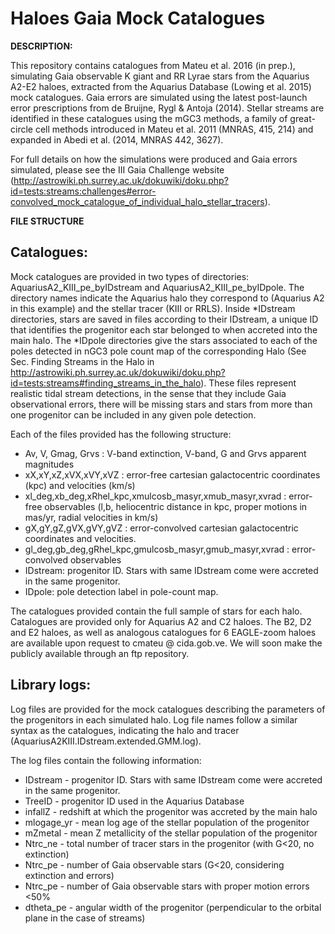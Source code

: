 Haloes Gaia Mock Catalogues
======

**DESCRIPTION:**

This repository contains catalogues from Mateu et al. 2016 (in prep.), simulating Gaia observable K giant and RR Lyrae stars from the Aquarius A2-E2 haloes, extracted from the Aquarius Database (Lowing et al. 2015) mock catalogues. Gaia errors are simulated using the latest post-launch error prescriptions from de Bruijne, Rygl & Antoja (2014). Stellar streams are identified in these catalogues using the mGC3 methods, a family of great-circle cell methods introduced in Mateu et al. 2011 (MNRAS, 415, 214) and expanded in Abedi et al. (2014, MNRAS 442, 3627). 

For full details on how the simulations were produced and Gaia errors simulated, please see the III Gaia Challenge website (http://astrowiki.ph.surrey.ac.uk/dokuwiki/doku.php?id=tests:streams:challenges#error-convolved_mock_catalogue_of_individual_halo_stellar_tracers).

**FILE STRUCTURE**

Catalogues:
-------------

Mock catalogues are provided in two types of directories: AquariusA2_KIII_pe_byIDstream and AquariusA2_KIII_pe_byIDpole.
The directory names indicate the Aquarius halo they correspond to (Aquarius A2 in this example) and the stellar tracer (KIII or RRLS). Inside *IDstream directories, stars are saved in files according to their IDstream, a unique ID that identifies the progenitor each star belonged to when accreted into the main halo. The *IDpole directories give the stars associated to each of the poles detected in nGC3 pole count map of the corresponding Halo (See Sec. Finding Streams in the Halo in http://astrowiki.ph.surrey.ac.uk/dokuwiki/doku.php?id=tests:streams#finding_streams_in_the_halo). These files represent realistic tidal stream detections, in the sense that they include Gaia observational errors, there will be missing stars and stars from more than one progenitor can be included in any given pole detection.

Each of the files provided has the following structure:

- Av, V, Gmag, Grvs : V-band extinction, V-band, G and Grvs apparent magnitudes
- xX,xY,xZ,xVX,xVY,xVZ : error-free cartesian galactocentric coordinates (kpc) and velocities (km/s)
- xl_deg,xb_deg,xRhel_kpc,xmulcosb_masyr,xmub_masyr,xvrad : error-free observables (l,b, heliocentric distance in kpc, proper motions in mas/yr, radial velocities in km/s)
- gX,gY,gZ,gVX,gVY,gVZ : error-convolved cartesian galactocentric coordinates and velocities.
- gl_deg,gb_deg,gRhel_kpc,gmulcosb_masyr,gmub_masyr,xvrad : error-convolved observables
- IDstream: progenitor ID. Stars with same IDstream come were accreted in the same progenitor.
- IDpole: pole detection label in pole-count map.

The catalogues provided contain the full sample of stars for each halo. Catalogues are provided only for Aquarius A2 and C2 haloes. The B2, D2 and E2 haloes, as well as analogous catalogues for 6 EAGLE-zoom haloes are available upon request to cmateu @ cida.gob.ve. We will soon make the publicly available through an ftp repository.

Library logs:
-------------

Log files are provided for the mock catalogues describing the parameters of the progenitors in each simulated halo. Log file names follow a similar syntax as the catalogues, indicating the halo and tracer (AquariusA2KIII.IDstream.extended.GMM.log).

The log files contain the following information:

- IDstream -  progenitor ID. Stars with same IDstream come were accreted in the same progenitor.
- TreeID   -  progenitor ID used in the Aquarius Database
- infallZ  -  redshift at which the progenitor was accreted by the main halo
- mlogage_yr - mean log age of the stellar population of the progenitor
- mZmetal    - mean Z metallicity  of the stellar population of the progenitor
- Ntrc_ne    - total number of tracer stars in the progenitor (with G<20, no extinction)
- Ntrc_pe    - number of Gaia observable stars (G<20, considering extinction and errors)
- Ntrc_pe    - number of Gaia observable stars with proper motion errors <50%
- dtheta_pe  - angular width of the progenitor (perpendicular to the orbital plane in the case of streams)

